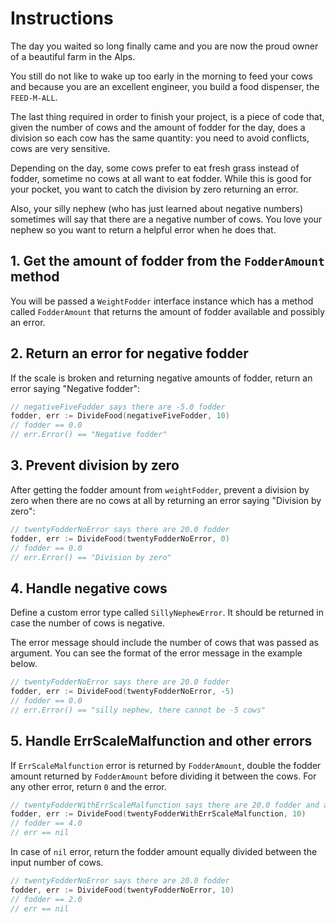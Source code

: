 # Instructions

The day you waited so long finally came and you are now the proud owner of a beautiful farm in the Alps.

You still do not like to wake up too early in the morning to feed your cows and because you are an excellent engineer, you build a food dispenser, the `FEED-M-ALL`.

The last thing required in order to finish your project, is a piece of code that, given the number of cows and the amount of fodder for the day, does a division so each cow has the same quantity: you need to avoid conflicts, cows are very sensitive.

Depending on the day, some cows prefer to eat fresh grass instead of fodder, sometime no cows at all want to eat fodder.
While this is good for your pocket, you want to catch the division by zero returning an error.

Also, your silly nephew (who has just learned about negative numbers) sometimes will say that there are a negative number of cows.
You love your nephew so you want to return a helpful error when he does that.

## 1. Get the amount of fodder from the `FodderAmount` method

You will be passed a `WeightFodder` interface instance which has a method called `FodderAmount` that returns the amount of fodder available and possibly an error.

## 2. Return an error for negative fodder

If the scale is broken and returning negative amounts of fodder, return an error saying "Negative fodder":

```go
// negativeFiveFodder says there are -5.0 fodder
fodder, err := DivideFood(negativeFiveFodder, 10)
// fodder == 0.0
// err.Error() == "Negative fodder"
```

## 3. Prevent division by zero

After getting the fodder amount from `weightFodder`, prevent a division by zero when there are no cows at all by returning an error saying "Division by zero":

```go
// twentyFodderNoError says there are 20.0 fodder
fodder, err := DivideFood(twentyFodderNoError, 0)
// fodder == 0.0
// err.Error() == "Division by zero"
```

## 4. Handle negative cows

Define a custom error type called `SillyNephewError`.
It should be returned in case the number of cows is negative.

The error message should include the number of cows that was passed as argument.
You can see the format of the error message in the example below.

```go
// twentyFodderNoError says there are 20.0 fodder
fodder, err := DivideFood(twentyFodderNoError, -5)
// fodder == 0.0
// err.Error() == "silly nephew, there cannot be -5 cows"
```

## 5. Handle ErrScaleMalfunction and other errors

If `ErrScaleMalfunction` error is returned by `FodderAmount`, double the fodder amount returned by `FodderAmount` before dividing it between the cows.
For any other error, return `0` and the error. 

```go
// twentyFodderWithErrScaleMalfunction says there are 20.0 fodder and a ErrScaleMalfunction
fodder, err := DivideFood(twentyFodderWithErrScaleMalfunction, 10)
// fodder == 4.0
// err == nil
```

In case of `nil` error, return the fodder amount equally divided between the input number of cows.

```go
// twentyFodderNoError says there are 20.0 fodder
fodder, err := DivideFood(twentyFodderNoError, 10)
// fodder == 2.0
// err == nil
```